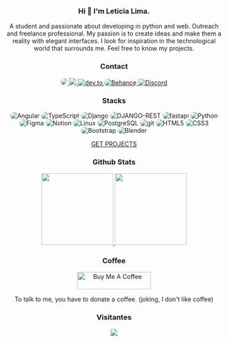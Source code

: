 
<div  align="center">

### Hi 👋 I'm Leticia Lima.

A student and passionate about developing in python and web. Outreach and freelance professional. My passion is to create ideas and make them a reality with elegant interfaces. I look for inspiration in the technological world that surrounds me. Feel free to know my projects.
<br>

### Contact

<p>  
  <a href="https://leticialima.vercel.app"target="_blank">
    <img style="border-radius: 10px;" src="https://img.shields.io/badge/Portfolio-00BB00?style=for-the-badge"/>
  </a> 
  <a href="https://www.youtube.com/channel/UCyPwE2HDDO_GCLzQHuXVH-g"target="_blank">
    <img src="https://img.shields.io/badge/YouTube-FF0000?style=for-the-badge&logo=youtube&logoColor=white"/>
  </a>
  <a href="https://dev.to/eticialima"target="_blank">
    <img alt="dev.to" src="https://img.shields.io/badge/dev.to-0A0A0A?style=for-the-badge&logo=devdotto&logoColor=white"/>
  </a>   
  <a href="https://www.behance.net/eticialima"target="_blank">
    <img style="border-radius: 10px;" alt="Behance" src="https://img.shields.io/badge/-Behance-blue?style=for-the-badge&logo=behance&logoColor=white"/>
  </a>
  <a href="https://www.instagram.com/eticialima/" target="_blank" >
    <img alt="Discord" src="https://img.shields.io/badge/Instagram-E4405F?style=for-the-badge&logo=instagram&logoColor=white"/>
  </a> 
</p>

### Stacks

<p> 
  <img style="border-radius: 10px;" alt="Angular" src="https://img.shields.io/badge/Angular-DD0031?style=for-the-badge&logo=angular&logoColor=white"/> 
  <img style="border-radius: 10px;" alt="TypeScript" src="https://img.shields.io/badge/TypeScript-007ACC?style=for-the-badge&logo=typescript&logoColor=white"/> 
  <img style="border-radius: 10px;" alt="Django" src="https://img.shields.io/badge/Django-092E20?style=for-the-badge&logo=django&logoColor=green"/>
  <img style="border-radius: 10px;" alt="DJANGO-REST" src="https://img.shields.io/badge/django%20rest-ff1709?style=for-the-badge&logo=django&logoColor=white"/> 
  <img style="border-radius: 10px;" alt="fastapi" src="https://img.shields.io/badge/fastapi-109989?style=for-the-badge&logo=FASTAPI&logoColor=white"/> 
  <img style="border-radius: 10px;" alt="Python" src="https://img.shields.io/badge/Python-FFD43B?style=for-the-badge&logo=python&logoColor=blue"/> 
  <img style="border-radius: 10px;" alt="Figma" src="https://img.shields.io/badge/Figma-F24E1E?style=for-the-badge&logo=figma&logoColor=white"/> 
  <img style="border-radius: 10px;" alt="Notion" src="https://img.shields.io/badge/Notion-000000?style=for-the-badge&logo=notion&logoColor=white"/> 
  <img style="border-radius: 10px;" alt="Linux" src="https://img.shields.io/badge/Linux-FCC624?style=for-the-badge&logo=linux&logoColor=black"/>  
  <img style="border-radius: 10px;" alt="PostgreSQL" src="https://img.shields.io/badge/PostgreSQL-316192?style=for-the-badge&logo=postgresql&logoColor=white"/>
  <img style="border-radius: 10px;" alt="git" src="https://img.shields.io/badge/Git-F05032?style=for-the-badge&logo=git&logoColor=white"/> 
  <img style="border-radius: 10px;" alt="HTML5" src="https://img.shields.io/badge/HTML5-E34F26?style=for-the-badge&logo=html5&logoColor=white"/>
  <img style="border-radius: 10px;" alt="CSS3" src="https://img.shields.io/badge/CSS3-1572B6?style=for-the-badge&logo=css3&logoColor=white"/>  
  <img style="border-radius: 10px;" alt="Bootstrap" src="https://img.shields.io/badge/Bootstrap-563D7C?style=for-the-badge&logo=bootstrap&logoColor=white"/>  
  <img style="border-radius: 10px;" alt="Blender" src="https://img.shields.io/badge/blender-%23F5792A.svg?style=for-the-badge&logo=blender&logoColor=white"/> 
</p> 

  <a href="https://leticia.up.railway.app/">GET PROJECTS</a>

### Github Stats

<a href="#">
  <img src="https://github-readme-stats.vercel.app/api?username=eticialima&show_icons=true&count_private=true&theme=moltack" height="165">
  <img src="https://github-readme-stats.vercel.app/api/top-langs/?username=eticialima&layout=compact&theme=moltack&hide=css,html" height = "165"> 
</a>

### Coffee

<a href="https://www.buymeacoffee.com/leticialima" target="_blank">
 <img  src="https://cdn.buymeacoffee.com/buttons/default-red.png" alt="Buy Me A Coffee" height="40" width="170">
</a> 
<p>To talk to me, you have to donate a coffee. (joking, I don't like coffee)</p>   
   
   
### Visitantes 
![](https://visitor-badge.glitch.me/badge?page_id=eticialima)
<br>
</div>

